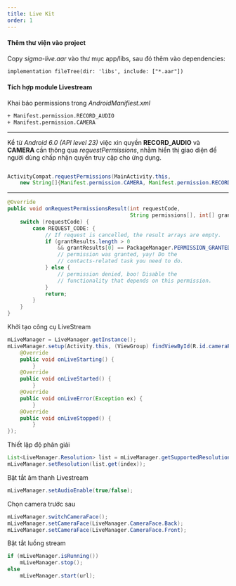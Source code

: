 ```yaml
---
title: Live Kit
order: 1
---
```


#### Thêm thư viện vào project

Copy _sigma-live.aar_ vào thư mục app/libs, sau đó thêm vào dependencies:

```xml
implementation fileTree(dir: 'libs', include: ["*.aar"])
```

#### Tích hợp module Livestream

Khai báo permissions trong _AndroidManifiest.xml_

```xml
+ Manifest.permission.RECORD_AUDIO
+ Manifest.permission.CAMERA
```

<!-- import Alert from '@site/src/components/Alert'; -->

<!-- <Alert type="info"> -->

***

Kể từ _Android 6.0 (API level 23)_ việc xin quyền **RECORD_AUDIO** và **CAMERA** cần thông qua _requestPermissions_, nhằm hiển thị giao diện để người dùng chấp nhận quyền truy cập cho ứng dụng.

```java

ActivityCompat.requestPermissions(MainActivity.this,
    new String[]{Manifest.permission.CAMERA, Manifest.permission.RECORD_AUDIO}, REQUEST_CODE);
```

***

<!-- </Alert> -->

```java
@Override
public void onRequestPermissionsResult(int requestCode,
                                       String permissions[], int[] grantResults) {
    switch (requestCode) {
        case REQUEST_CODE: {
            // If request is cancelled, the result arrays are empty.
            if (grantResults.length > 0
                && grantResults[0] == PackageManager.PERMISSION_GRANTED) {
                // permission was granted, yay! Do the
                // contacts-related task you need to do.
            } else {
                // permission denied, boo! Disable the
                // functionality that depends on this permission.
            }
            return;
        }
    }
}
```

Khởi tạo công cụ LiveStream

```java
mLiveManager = LiveManager.getInstance();
mLiveManager.setup(Activity.this, (ViewGroup) findViewById(R.id.cameraPreviewContainer), newLiveManager.LiveListener() {
    @Override
    public void onLiveStarting() {
        }
    @Override
    public void onLiveStarted() {
        }
    @Override
    public void onLiveError(Exception ex) {
        }
    @Override
    public void onLiveStopped() {
        }
});
```

Thiết lập độ phân giải

```java
List<LiveManager.Resolution> list = mLiveManager.getSupportedResolutions();
mLiveManager.setResolution(list.get(index));
```

Bật tắt âm thanh Livestream

```java
mLiveManager.setAudioEnable(true/false);
```

Chọn camera trước sau

```java
mLiveManager.switchCameraFace();	
mLiveManager.setCameraFace(LiveManager.CameraFace.Back);
mLiveManager.setCameraFace(LiveManager.CameraFace.Front);
```

Bật tắt luồng stream

```java
if (mLiveManager.isRunning())
    mLiveManager.stop();
else 
    mLiveManager.start(url);
```
